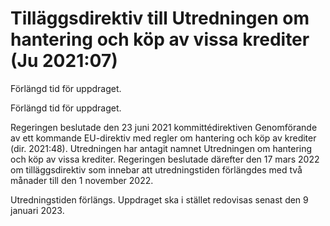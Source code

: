 # Tilläggsdirektiv till Utredningen om hantering och köp av vissa krediter (Ju 2021:07)

Förlängd tid för uppdraget.

Förlängd tid för uppdraget.

Regeringen beslutade den 23 juni 2021 kommitté­direktiven Genom­förande av ett kommande EU-direktiv med regler om hantering och köp av krediter (dir. 2021:48). Utredningen har antagit namnet Utred­ningen om hantering och köp av vissa krediter. Regeringen beslutade därefter den 17 mars 2022 om tilläggs­direktiv som innebar att utred­nings­tiden förlängdes med två månader till den 1 november 2022.

Utredningstiden förlängs. Uppdraget ska i stället redo­visas senast den
9 januari 2023.

